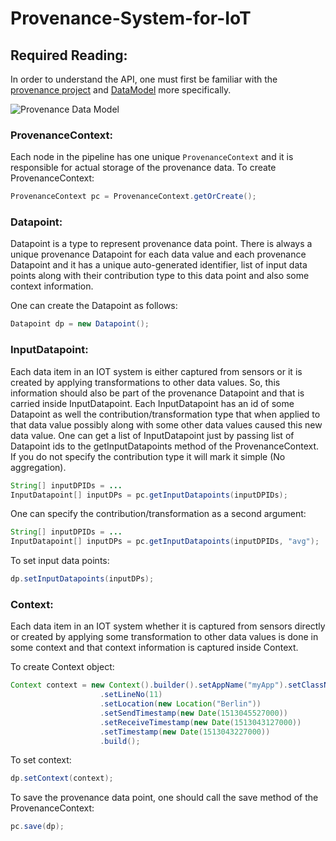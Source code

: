 # Provenance-System-for-IoT

## Required Reading:
In order to understand the API, one must first be familiar with the [provenance project](https://github.com/Krymnos/IDP/issues/21) and [DataModel](https://github.com/Krymnos/IDP/issues/11) more specifically.

![Provenance Data Model](https://image.ibb.co/cQcrxw/Data_Model_for_IDP_2.png)

### ProvenanceContext:
Each node in the pipeline has one unique `ProvenanceContext` and it is responsible for actual storage of the provenance data.
To create ProvenanceContext:

```java
ProvenanceContext pc = ProvenanceContext.getOrCreate();
```

### Datapoint:
Datapoint is a type to represent provenance data point. There is always a unique provenance Datapoint for each data value and each provenance Datapoint and it has a unique auto-generated identifier, list of input data points along with their contribution type to this data point and also some context information.

One can create the Datapoint as follows:

```java
Datapoint dp = new Datapoint();
```

### InputDatapoint:
Each data item in an IOT system is either captured from sensors or it is created by applying transformations to other data values. So, this information should also be part of the provenance Datapoint and that is carried inside InputDatapoint. Each InputDatapoint has an id of some Datapoint as well the contribution/transformation type that when applied to that data value possibly along with some other data values caused this new data value.
One can get a list of InputDatapoint just by passing list of Datapoint ids to the getInputDatapoints method of the ProvenanceContext. If you do not specify the contribution type it will mark it simple (No aggregation).

```java
String[] inputDPIDs = ...
InputDatapoint[] inputDPs = pc.getInputDatapoints(inputDPIDs);
```

One can specify the contribution/transformation as a second argument:

```java
String[] inputDPIDs = ...
InputDatapoint[] inputDPs = pc.getInputDatapoints(inputDPIDs, "avg");
```

To set input data points:

```java
dp.setInputDatapoints(inputDPs);
```

### Context:
Each data item in an IOT system whether it is captured from sensors directly or created by applying some transformation to other data values is done in some context and that context information is captured inside Context.

To create Context object:

```java
Context context = new Context().builder().setAppName("myApp").setClassName("MainClass.java")
                    .setLineNo(11)
                    .setLocation(new Location("Berlin"))
                    .setSendTimestamp(new Date(1513045527000))
                    .setReceiveTimestamp(new Date(1513043127000))
                    .setTimestamp(new Date(1513043227000))
                    .build();
```
                    
To set context:

```java
dp.setContext(context);
```

To save the provenance data point, one should call the save method of the ProvenanceContext:

```java
pc.save(dp);
```
